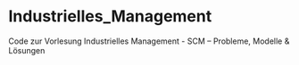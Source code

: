 # Industrielles_Management
Code zur Vorlesung Industrielles Management - SCM – Probleme, Modelle &amp; Lösungen
